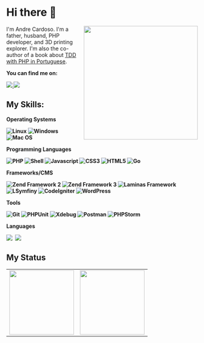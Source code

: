 # Hi there 👋

<img src="https://iili.io/JAWrPwl.png" min-width="300px" max-width="300px" width="300px" align="right">

<p align="left"> 
      I'm Andre Cardoso. I'm a father, husband, PHP developer, and 3D printing explorer. I'm also the co-author of a book about <a href="https://tddcomphp.andrebian.com" target="_blank">TDD with PHP in Portuguese</a>.
</p>


<p align="left">
 <strong>You can find me on:<strong>
</p>

<p align="left">
<a href="mailto:andrecardosodev@gmail.com">
  <img src="https://img.shields.io/badge/-Gmail-gray?style=flat-square&labelColor=white&logo=gmail&logoColor=gray&link=mailto:andrecardosodev@gmail.com" />
</a>

<a href="https://www.linkedin.com/in/andrebian" alt="LinkedIn">
  <img src="https://img.shields.io/badge/-Linkedin-gray?style=flat-square&labelColor=gray&logo=Linkedin&logoColor=white&link=https://www.linkedin.com/in/andrebian/"/>
</a>


## My Skills:


<strong>Operating Systems</strong>  

![Linux](https://img.shields.io/badge/linux-100000?style=for-the-badge&logo=linux)
![Windows](https://img.shields.io/badge/windows-100000?style=for-the-badge&logo=windows)
![Mac OS](https://img.shields.io/badge/macos-100000?style=for-the-badge&logo=apple)

 
<strong>Programming Languages</strong>
    
  ![PHP](https://img.shields.io/badge/php-100000?style=for-the-badge&logo=php&logoColor=#8892bf)
  ![Shell](https://img.shields.io/badge/shell-script-100000?style=for-the-badge&logo=shellscript)
  ![Javascript](https://img.shields.io/badge/javascript-100000?style=for-the-badge&logo=JavaScript)
  ![CSS3](https://img.shields.io/badge/css3-100000?style=for-the-badge&logo=css3&logoColor=blue)
  ![HTML5](https://img.shields.io/badge/html-100000?style=for-the-badge&logo=html5)
  ![Go](https://img.shields.io/badge/go-100000?style=for-the-badge&logo=go)
  

<strong>Frameworks/CMS</strong>

  ![Zend Framework 2](https://img.shields.io/badge/zf2-100000?style=for-the-badge&logo=zend&logoColor=green)
  ![Zend Framework 3](https://img.shields.io/badge/zf3-100000?style=for-the-badge&logo=zend&logoColor=green)
  ![Laminas Framework](https://img.shields.io/badge/laminas-100000?style=for-the-badge&logo=laminas&logoColor=blue)
  ![LSymfiny](https://img.shields.io/badge/symfony-100000?style=for-the-badge&logo=symfony&logoColor=gray)
  ![CodeIgniter](https://img.shields.io/badge/codeigniter-100000?style=for-the-badge&logo=codeigniter&logoColor=orange)
  ![WordPress](https://img.shields.io/badge/wordpress-100000?style=for-the-badge&logo=wordpress&logoColor=blue)

  
<strong>Tools</strong>
    
  ![Git](https://img.shields.io/badge/git-100000?style=for-the-badge&logo=git)
  ![PHPUnit](https://img.shields.io/badge/phpunit-100000?style=for-the-badge&logo=phpunit&logoColor=green)
  ![Xdebug](https://img.shields.io/badge/xdebug-100000?style=for-the-badge&logo=xdebug&logoColor=green)
  ![Postman](https://img.shields.io/badge/postman-100000?style=for-the-badge&logo=postman)
  ![PHPStorm](https://img.shields.io/badge/phpstorm-100000?style=for-the-badge&logo=phpstorm&logoColor=purple)


<strong>Languages</strong>

  <img src="https://iili.io/JAWitzx.th.png">&nbsp;
  <img src="https://iili.io/JAWsd5g.th.png"> 
  
  
## My Status
<div>
  <table style="margin: 0 auto;" align="center">
    <tr>
      <td>
        <img height="170px" src="https://github-readme-streak-stats.herokuapp.com/?user=andrebian&theme=react&hide_border=false"/>
      </td>
      <td>
        <img height="170px" src="https://github-readme-stats.vercel.app/api/top-langs/?username=andrebian&layout=compact&theme=react&count_private=true"/>
      </td>
    </tr>
  </table>
</div>


<!--
**andrebian/andrebian** is a ✨ _special_ ✨ repository because its `README.md` (this file) appears on your GitHub profile.

Here are some ideas to get you started:

- 🔭 I’m currently working on ...
- 🌱 I’m currently learning ...
- 👯 I’m looking to collaborate on ...
- 🤔 I’m looking for help with ...
- 💬 Ask me about ...
- 📫 How to reach me: ...
- 😄 Pronouns: ...
- ⚡ Fun fact: ...
-->
